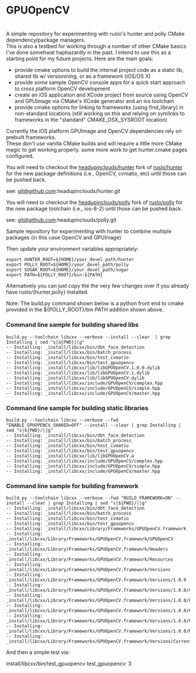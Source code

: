 #
# GPUOpenCV
#

A simple repository for experimenting with ruslo's hunter and polly CMake dependency/package managers.  
This is also a testbed for working through a number of other CMake basics I've done somehwat haphazardly in the past.
I intend to use this as a starting point for my future projects.  Here are the main goals:

* provide cmake options to build the internal project code as a static lib, shared lib w/ versionining, or as a framework (iOS/OS X)
* provide some sample OpenCV console apps for a quick start approach to cross platform OpenCV development
* create an iOS application and XCode project from source using OpenCV and GPUImage via CMake's XCode generator and an ios toolchain
* provide cmake options for linking to frameworks (using find_library) in non-standard locations
 (still working on this and relying on symlinks to frameworks in the "standard" CMAKE_OSX_SYSROOT location)

Currently the iOS platform GPUImage and OpenCV dependencies rely on prebuilt frameworks.  
These don't use vanilla CMake builds and will require a little more CMake magic to get 
working properly.  some more work to get hunter.cmake pages configured.

You will need to checkout the [headupinclouds/hunter](https://github.com/headupinclouds/hunter) fork of
[ruslo/hunter](https://github.com/ruslo/hunter) for the new package definitions (i.e., OpenCV, cvmatio, etc) 
until those can be pushed back.

see: git@github.com:headupinclouds/hunter.git

You will need to checkout the [headupinclouds/polly](https://github.com/headupinclouds/polly) fork of
[ruslo/polly](https://github.com/ruslo/polly) for the new package toolchain (i.e., ios-8-2)
until those can be pushed back.

see: git@github.com:headupinclouds/polly.git

Sample repository for experimenting with hunter to combine multiple packages (in this case OpenCV and GPUImage)

Then update your environment variables appropriately:
```
export HUNTER_ROOT=${HOME}/your_devel_path/hunter
export POLLY_ROOT=${HOME}/your_devel_path/polly
export SUGAR_ROOT=${HOME}/your_devel_path/sugar
export PATH=${POLLY_ROOT}/bin:${PATH}
```

Alternatively you can just copy the the very few changes over if you already have ruslo/{hunter,polly} installed.

Note: The build.py command shown below is a python front end to cmake provided in the ${POLLY_ROOT}/bin PATH addition shown above. 

### Command line sample for building shared libs ###
```
build.py --toolchain libcxx --verbose --install --clear  | grep Installing | sed "s|${PWD}||g"
-- Installing: _install/libcxx/bin/dbt_face_detection
-- Installing: _install/libcxx/bin/batch_process
-- Installing: _install/libcxx/bin/test_cvmatio
-- Installing: _install/libcxx/bin/test_gpuopencv
-- Installing: _install/libcxx/lib/libGPUOpenCV.1.0.0.dylib
-- Installing: _install/libcxx/lib/libGPUOpenCV.1.dylib
-- Installing: _install/libcxx/lib/libGPUOpenCV.dylib
-- Installing: _install/libcxx/include/GPUOpenCV/complex.hpp
-- Installing: _install/libcxx/include/GPUOpenCV/simple.hpp
-- Installing: _install/libcxx/include/GPUOpenCV/master.hpp
```

### Command line sample for building static libraries ###
```
build.py --toolchain libcxx --verbose --fwd "ENABLE_GPUOPENCV_SHARED=OFF" --install --clear | grep Installing | sed "s|${PWD}/||g"
-- Installing: _install/libcxx/bin/dbt_face_detection
-- Installing: _install/libcxx/bin/batch_process
-- Installing: _install/libcxx/bin/test_cvmatio
-- Installing: _install/libcxx/bin/test_gpuopencv
-- Installing: _install/libcxx/lib/libGPUOpenCV.a
-- Installing: _install/libcxx/include/GPUOpenCV/complex.hpp
-- Installing: _install/libcxx/include/GPUOpenCV/simple.hpp
-- Installing: _install/libcxx/include/GPUOpenCV/master.hpp
```

### Command line sample for building framework ###
```
build.py --toolchain libcxx --verbose --fwd "BUILD_FRAMEWORK=ON" --install --clear | grep Installing | sed "s|${PWD}/||g"
-- Installing: _install/libcxx/bin/dbt_face_detection
-- Installing: _install/libcxx/bin/batch_process
-- Installing: _install/libcxx/bin/test_cvmatio
-- Installing: _install/libcxx/bin/test_gpuopencv
-- Installing: _install/libcxx/Library/Frameworks/GPUOpenCV.framework
-- Installing: _install/libcxx/Library/Frameworks/GPUOpenCV.framework/GPUOpenCV
-- Installing: _install/libcxx/Library/Frameworks/GPUOpenCV.framework/Headers
-- Installing: _install/libcxx/Library/Frameworks/GPUOpenCV.framework/Resources
-- Installing: _install/libcxx/Library/Frameworks/GPUOpenCV.framework/Versions
-- Installing: _install/libcxx/Library/Frameworks/GPUOpenCV.framework/Versions/1.0.0
-- Installing: _install/libcxx/Library/Frameworks/GPUOpenCV.framework/Versions/1.0.0/GPUOpenCV
-- Installing: _install/libcxx/Library/Frameworks/GPUOpenCV.framework/Versions/1.0.0/Headers
-- Installing: _install/libcxx/Library/Frameworks/GPUOpenCV.framework/Versions/1.0.0/Headers/master.hpp
-- Installing: _install/libcxx/Library/Frameworks/GPUOpenCV.framework/Versions/1.0.0/Resources
-- Installing: _install/libcxx/Library/Frameworks/GPUOpenCV.framework/Versions/1.0.0/Resources/Info.plist
-- Installing: _install/libcxx/Library/Frameworks/GPUOpenCV.framework/Versions/Current
```

And then a simple test via:

install/libcxx/bin/test_gpuopencv 
test_gpuopencv: 3

